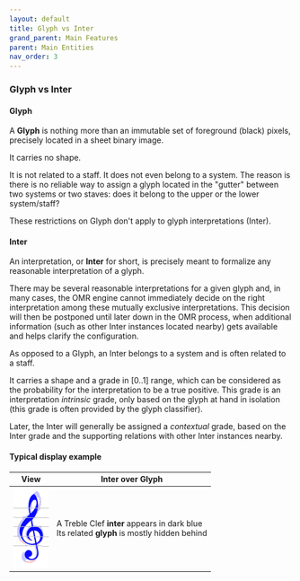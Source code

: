 ```yaml
---
layout: default
title: Glyph vs Inter
grand_parent: Main Features
parent: Main Entities
nav_order: 3
---
```

### Glyph vs Inter

#### Glyph

A **Glyph** is nothing more than an immutable set of foreground (black) pixels, precisely located
in a sheet binary image.

It carries no shape.

It is not related to a staff.
It does not even belong to a system.
The reason is there is no reliable way to assign a glyph located in the "gutter" between two systems
or two staves: does it belong to the upper or the lower system/staff?

These restrictions on Glyph don't apply to glyph interpretations (Inter).

#### Inter

An interpretation, or **Inter** for short, is precisely meant to formalize any reasonable
interpretation of a glyph.

There may be several reasonable interpretations for a given glyph and, in many cases,
the OMR engine cannot immediately decide on the right interpretation among these mutually
exclusive interpretations.
This decision will then be postponed until later down in the OMR process,
when additional information (such as other Inter instances located nearby) gets available
and helps clarify the configuration.

As opposed to a Glyph, an Inter belongs to a system and is often related to a staff.

It carries a shape and a grade in [0..1] range, which can be considered as the probability for the
interpretation to be a true positive.
This grade is an interpretation _intrinsic_ grade, only based on the glyph at hand in isolation
(this grade is often provided by the glyph classifier).

Later, the Inter will generally be assigned a _contextual_ grade, based on the Inter grade
and the supporting relations with other Inter instances nearby.

#### Typical display example


|   View  |  Inter over Glyph   |
| --- | --- |
|![](../assets/images/glyph_inter.png) | A Treble Clef **inter** appears in dark blue <br> Its related **glyph** is mostly hidden behind|
